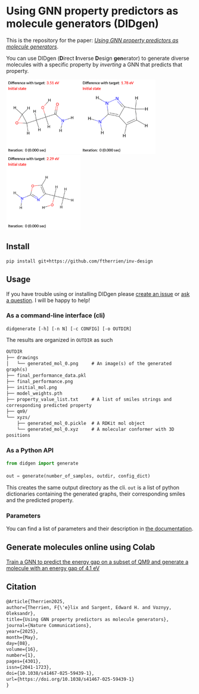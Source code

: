 # Using GNN property predictors as molecule generators (DIDgen)

This is the repository for the paper: [*Using GNN property predictors as molecule generators*](https://doi.org/10.1038/s41467-025-59439-1).

You can use DIDgen (**D**irect **I**nverse **D**esign **gen**erator) to generate diverse molecules with a specific property by *inverting* a GNN that predicts that property.

<img src="https://github.com/ftherrien/inv-design/blob/master/anim89.gif" width="200" height="200"><img src="https://github.com/ftherrien/inv-design/blob/master/anim32.gif" width="200" height="200"><img src="https://github.com/ftherrien/inv-design/blob/master/anim111.gif" width="200" height="200">

## Install

```
pip install git+https://github.com/ftherrien/inv-design
```

## Usage

If you have trouble using or installing DIDgen please [create an issue](https://github.com/ftherrien/inv-design/issues/new) or [ask a question](https://github.com/ftherrien/inv-design/discussions/new?category=q-a). I will be happy to help! 

### As a command-line interface (cli)

```
didgenerate [-h] [-n N] [-c CONFIG] [-o OUTDIR]
```

The results are organized in `OUTDIR` as such

```
OUTDIR
├── drawings
│   └── generated_mol_0.png     # An image(s) of the generated graph(s)
├── final_performance_data.pkl
├── final_performance.png
├── initial_mol.png
├── model_weights.pth
├── property_value_list.txt     # A list of smiles strings and corresponding predicted property
├── qm9/
└── xyzs/
    ├── generated_mol_0.pickle  # A RDKit mol object
    └── generated_mol_0.xyz     # A molecular conformer with 3D positions
```

### As a Python API

```python
from didgen import generate

out = generate(number_of_samples, outdir, config_dict)
```

This creates the same output directory as the cli. `out` is a list of python dictionaries containing the generated graphs, their corresponding smiles and the predicted property.

### Parameters

You can find a list of parameters and their description in [the documentation](https://github.com/ftherrien/inv-design/blob/master/docs/parameters.md).

## Generate molecules online using Colab

[Train a GNN to predict the energy gap on a subset of QM9 and generate a molecule with an energy gap of 4.1 eV](https://colab.research.google.com/github/ftherrien/inv-design/blob/master/didgenerate.ipynb)

## Citation

```
﻿@Article{Therrien2025,
author={Therrien, F{\'e}lix and Sargent, Edward H. and Voznyy, Oleksandr},
title={Using GNN property predictors as molecule generators},
journal={Nature Communications},
year={2025},
month={May},
day={08},
volume={16},
number={1},
pages={4301},
issn={2041-1723},
doi={10.1038/s41467-025-59439-1},
url={https://doi.org/10.1038/s41467-025-59439-1}
}
```
